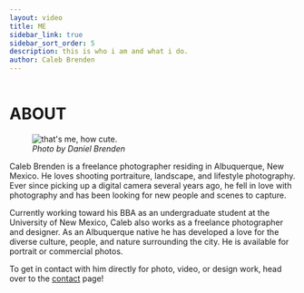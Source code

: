 ```yaml
---
layout: video
title: ME
sidebar_link: true
sidebar_sort_order: 5
description: this is who i am and what i do.
author: Caleb Brenden
---
```


<h1 class="page-title" style="padding-top: 1rem;">ABOUT</h1>

<div id="split-div-wrapper">

<div id="left-div">

<figure class="image">
	<img src="{{ site.baseurl }}/images/caleb.jpg" alt="that's me, how cute.">
  <figcaption><em>Photo by Daniel Brenden</em></figcaption>
</figure>


</div>

<div id="right-div">
<p>Caleb Brenden is a freelance photographer residing in Albuquerque, New Mexico. He loves shooting portraiture, landscape, and lifestyle photography. Ever since picking up a digital camera several years ago, he fell in love with photography and has been looking for new people and scenes to capture.</p> 
<p>Currently working toward his BBA as an undergraduate student at the University of New Mexico, Caleb also works as a freelance photographer and designer. As an Albuquerque native he has developed a love for the diverse culture, people, and nature surrounding the city. He is available for portrait or commercial photos.</p> 
<p>To get in contact with him directly for photo, video, or design work, head over to the <a href="{{site.baseurl}}/contact.html" alt="Contact Page">contact</a> page!</p>
</div>
</div>

